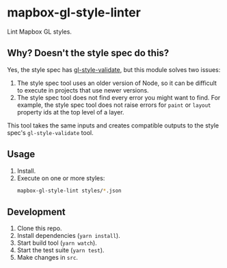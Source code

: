 # mapbox-gl-style-linter

Lint Mapbox GL styles.

## Why? Doesn't the style spec do this?

Yes, the style spec has [gl-style-validate](https://github.com/mapbox/mapbox-gl-js/blob/83b8d8fb690a9fd1a9eef558d425725679287887/src/style-spec/bin/gl-style-validate), but this module solves two issues:

 1. The style spec tool uses an older version of Node, so it can be difficult to execute in projects that use newer versions.
 2. The style spec tool does not find every error you might want to find. For example, the style spec tool does not raise errors for `paint` or `layout` property ids at the top level of a layer.

This tool takes the same inputs and creates compatible outputs to the style spec's `gl-style-validate` tool.

## Usage

 1. Install.
 2. Execute on one or more styles:
    ```bash
    mapbox-gl-style-lint styles/*.json
    ``` 

## Development

 1. Clone this repo.
 2. Install dependencies (`yarn install`).
 3. Start build tool (`yarn watch`).
 4. Start the test suite (`yarn test`).
 5. Make changes in `src`.

